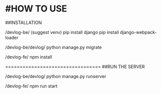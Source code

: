 #HOW TO USE
=================================
##INSTALLATION

/devlog-be/
(suggest venv)
pip install django
pip install django-webpack-loader

/devlog-be/devlog/
python manage.py migrate


/devlog-fe/
npm install


=================================
##RUN THE SERVER

/devlog-be/devlog/
python manage.py runserver

/devlog-fe/
npm run start

